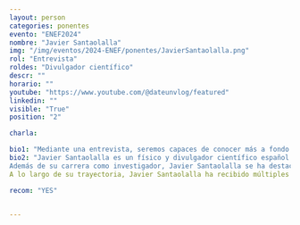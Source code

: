 ```yaml
---
layout: person
categories: ponentes
evento: "ENEF2024"
nombre: "Javier Santaolalla"
img: "/img/eventos/2024-ENEF/ponentes/JavierSantaolalla.png"
rol: "Entrevista"
roldes: "Divulgador científico"
descr: ""
horario: ""
youtube: "https://www.youtube.com/@dateunvlog/featured"
linkedin: ""
visible: "True"
position: "2"

charla: 

bio1: "Mediante una entrevista, seremos capaces de conocer más a fondo todo lo que nos puede aportar Javier."
bio2: "Javier Santaolalla es un físico y divulgador científico español conocido por su trabajo en la popularización de la ciencia y su capacidad para comunicar conceptos complejos de manera accesible y entretenida. Es doctor en Física de Partículas por la Universidad de Cantabria y formó parte del equipo de investigación del CERN (Organización Europea para la Investigación Nuclear), donde trabajó en experimentos relacionados con el Gran Colisionador de Hadrones (LHC). Durante su tiempo en el CERN, Santaolalla contribuyó a estudios sobre la búsqueda de partículas fundamentales y la comprensión de las leyes del universo a escalas subatómicas.
Además de su carrera como investigador, Javier Santaolalla se ha destacado en la divulgación científica a través de múltiples plataformas. Es uno de los miembros fundadores del proyecto "Big Van Ciencia", un grupo de científicos que combina la ciencia con el humor y el teatro para llevar la física y otras disciplinas científicas al gran público. Santaolalla también ha utilizado las redes sociales y YouTube para difundir conocimientos científicos, gestionando varios canales populares como 'Date un Vlog' y 'Date un Voltio', donde explica temas de física y tecnología de manera clara y divertida. Su enfoque dinámico y carismático le ha permitido alcanzar a una amplia audiencia, convirtiéndose en un referente de la divulgación científica en el mundo hispanohablante.
A lo largo de su trayectoria, Javier Santaolalla ha recibido múltiples reconocimientos por su labor educativa y su capacidad para inspirar a jóvenes y adultos a interesarse por la ciencia. Ha publicado varios libros de divulgación, como 'El bosón de Higgs no te va a hacer la cama' y '¿Qué hace un bosón como tú en un Big Bang como este?', que exploran conceptos de física moderna y astrofísica con un estilo accesible y humorístico. Además, ha participado en programas de televisión y radio, y ha impartido conferencias en instituciones educativas y eventos científicos en todo el mundo, consolidándose como una de las figuras más influyentes en la comunicación de la ciencia."

recom: "YES"


---
```

